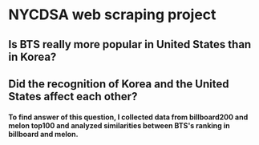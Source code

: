 # NYCDSA web scraping project

## Is BTS really more popular in United States than in Korea?
## Did the recognition of Korea and the United States affect each other?

#### To find answer of this question, I collected data from billboard200 and melon top100 and analyzed similarities between BTS's ranking in billboard and melon.
